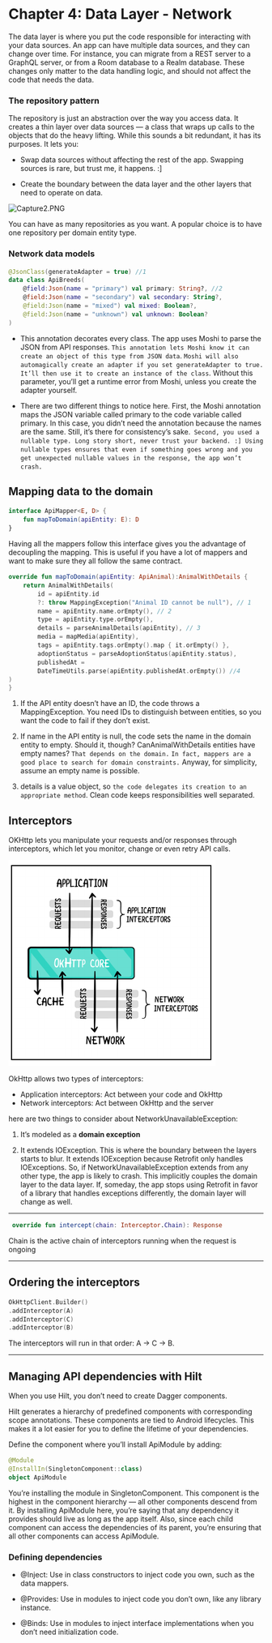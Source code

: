 # Chapter 4: Data Layer - Network

The data layer is where you put the code responsible for interacting with your data
sources. An app can have multiple data sources, and they can change over time. For instance, you can migrate from a REST server to a GraphQL server, or from a Room database to a Realm database. These changes only matter to the data handling logic, and should not affect the code that needs the data.

### The repository pattern

The repository is just an abstraction over the way you access data. It creates a thin
layer over data sources — a class that wraps up calls to the objects that do the heavy
lifting. While this sounds a bit redundant, it has its purposes. It lets you:

- Swap data sources without affecting the rest of the app. Swapping sources is rare,
  but trust me, it happens. :]

- Create the boundary between the data layer and the other layers that need to
  operate on data.

![Capture2.PNG](C:\Users\azin.alizadeh\Desktop\Learning\Android\Books\Real%20World%20Android\resources\Capture2.PNG)

You can have as many repositories as you want. A popular choice is to have one
repository per domain entity type.

### Network data models

```kotlin
@JsonClass(generateAdapter = true) //1
data class ApiBreeds(
    @field:Json(name = "primary") val primary: String?, //2
    @field:Json(name = "secondary") val secondary: String?,
    @field:Json(name = "mixed") val mixed: Boolean?,
    @field:Json(name = "unknown") val unknown: Boolean?
)
```

- This annotation decorates every class. The app uses Moshi to parse the JSON
  from API responses. `This annotation lets Moshi know it can create an object of this type from JSON data`. `Moshi will also automagically create an adapter if you set generateAdapter to true. It’ll then use it to create an instance of the class`. Without this parameter, you’ll get a runtime error from Moshi, unless you create the adapter yourself.

- There are two different things to notice here. First, the Moshi annotation maps
  the JSON variable called primary to the code variable called primary. In this
  case, you didn’t need the annotation because the names are the same. Still, it’s
  there for consistency’s sake.` Second, you used a nullable type. Long story short, never trust your backend. :] Using nullable types ensures that even if something goes wrong and you get unexpected nullable values in the response, the app won’t crash.`

## Mapping data to the domain

```kotlin
interface ApiMapper<E, D> {
    fun mapToDomain(apiEntity: E): D
}
```

Having all the mappers follow this interface gives you the advantage of decoupling
the mapping. This is useful if you have a lot of mappers and want to make sure they
all follow the same contract.

```kotlin
override fun mapToDomain(apiEntity: ApiAnimal):AnimalWithDetails {
    return AnimalWithDetails(
        id = apiEntity.id
        ?: throw MappingException("Animal ID cannot be null"), // 1
        name = apiEntity.name.orEmpty(), // 2
        type = apiEntity.type.orEmpty(),
        details = parseAnimalDetails(apiEntity), // 3
        media = mapMedia(apiEntity),
        tags = apiEntity.tags.orEmpty().map { it.orEmpty() },
        adoptionStatus = parseAdoptionStatus(apiEntity.status),
        publishedAt =
        DateTimeUtils.parse(apiEntity.publishedAt.orEmpty()) //4
)
}
```

1. If the API entity doesn’t have an ID, the code throws a MappingException. You
   need IDs to distinguish between entities, so you want the code to fail if they don’t
   exist.

2. If name in the API entity is null, the code sets the name in the domain entity to
   empty. Should it, though? CanAnimalWithDetails entities have empty names?
   `That depends on the domain.` `In fact, mappers are a good place to search for domain constraints.` Anyway, for simplicity, assume an empty name is possible.

3. details is a value object, so `the code delegates its creation to an appropriate
   method`. Clean code keeps responsibilities well separated.

## Interceptors

OKHttp lets you manipulate your requests and/or responses through interceptors,
which let you monitor, change or even retry API calls.

![OkHttp Interceptors](resources/okhttp_interceptors.png)

OkHttp allows two types of interceptors:

- Application interceptors:  Act between your code and OkHttp
- Network interceptors: Act between OkHttp and the server

here are two things to consider about NetworkUnavailableException:

1. It’s modeled as a **domain exception** 

2. It extends IOException. This is where the boundary between the layers starts to
   blur. It extends IOException because Retrofit only handles IOExceptions. So, if
   NetworkUnavailableException extends from any other type, the app is likely to
   crash. This implicitly couples the domain layer to the data layer. If, someday, the
   app stops using Retrofit in favor of a library that handles exceptions differently,
   the domain layer will change as well.

---

```kotlin
 override fun intercept(chain: Interceptor.Chain): Response
```

 Chain is the active chain of interceptors running when the request is ongoing

---

## Ordering the interceptors

```kotlin
OkHttpClient.Builder()
.addInterceptor(A)
.addInterceptor(C)
.addInterceptor(B)
```

The interceptors will run in that order: A → C → B.

---

## Managing API dependencies with Hilt

When you use Hilt, you don’t need to create Dagger components.

Hilt generates a hierarchy of predefined components with corresponding scope
annotations. These components are tied to Android lifecycles. This makes it a lot
easier for you to define the lifetime of your dependencies.

Define the component where you’ll install ApiModule by adding:

```kotlin
@Module
@InstallIn(SingletonComponent::class)
object ApiModule
```

You’re installing the module in SingletonComponent. This component is the
highest in the component hierarchy — all other components descend from it. By
installing ApiModule here, you’re saying that any dependency it provides should live
as long as the app itself. Also, since each child component can access the
dependencies of its parent, you’re ensuring that all other components can access
ApiModule.

### Defining dependencies

- @Inject: Use in class constructors to inject code you own, such as the data mappers.

- @Provides: Use in modules to inject code you don’t own, like any library instance.

- @Binds: Use in modules to inject interface implementations when you don’t need
  initialization code.

### 

